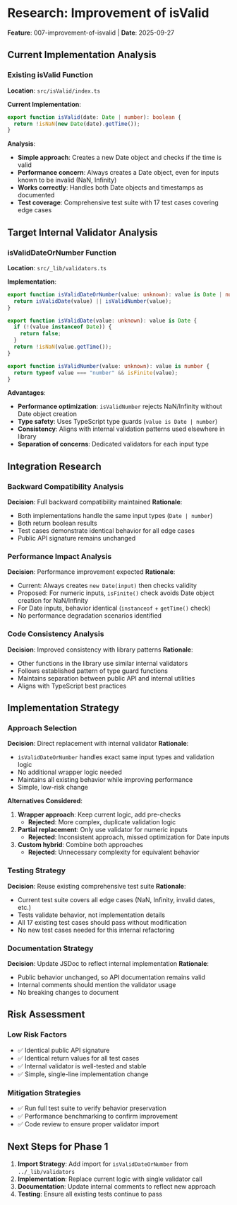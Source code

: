 # Research: Improvement of isValid

**Feature**: 007-improvement-of-isvalid | **Date**: 2025-09-27

## Current Implementation Analysis

### Existing isValid Function
**Location**: `src/isValid/index.ts`

**Current Implementation**:
```typescript
export function isValid(date: Date | number): boolean {
  return !isNaN(new Date(date).getTime());
}
```

**Analysis**:
- **Simple approach**: Creates a new Date object and checks if the time is valid
- **Performance concern**: Always creates a Date object, even for inputs known to be invalid (NaN, Infinity)
- **Works correctly**: Handles both Date objects and timestamps as documented
- **Test coverage**: Comprehensive test suite with 17 test cases covering edge cases

## Target Internal Validator Analysis

### isValidDateOrNumber Function
**Location**: `src/_lib/validators.ts`

**Implementation**:
```typescript
export function isValidDateOrNumber(value: unknown): value is Date | number {
  return isValidDate(value) || isValidNumber(value);
}

export function isValidDate(value: unknown): value is Date {
  if (!(value instanceof Date)) {
    return false;
  }
  return !isNaN(value.getTime());
}

export function isValidNumber(value: unknown): value is number {
  return typeof value === "number" && isFinite(value);
}
```

**Advantages**:
- **Performance optimization**: `isValidNumber` rejects NaN/Infinity without Date object creation
- **Type safety**: Uses TypeScript type guards (`value is Date | number`)
- **Consistency**: Aligns with internal validation patterns used elsewhere in library
- **Separation of concerns**: Dedicated validators for each input type

## Integration Research

### Backward Compatibility Analysis
**Decision**: Full backward compatibility maintained
**Rationale**:
- Both implementations handle the same input types (`Date | number`)
- Both return boolean results
- Test cases demonstrate identical behavior for all edge cases
- Public API signature remains unchanged

### Performance Impact Analysis
**Decision**: Performance improvement expected
**Rationale**:
- Current: Always creates `new Date(input)` then checks validity
- Proposed: For numeric inputs, `isFinite()` check avoids Date object creation for NaN/Infinity
- For Date inputs, behavior identical (`instanceof` + `getTime()` check)
- No performance degradation scenarios identified

### Code Consistency Analysis
**Decision**: Improved consistency with library patterns
**Rationale**:
- Other functions in the library use similar internal validators
- Follows established pattern of type guard functions
- Maintains separation between public API and internal utilities
- Aligns with TypeScript best practices

## Implementation Strategy

### Approach Selection
**Decision**: Direct replacement with internal validator
**Rationale**:
- `isValidDateOrNumber` handles exact same input types and validation logic
- No additional wrapper logic needed
- Maintains all existing behavior while improving performance
- Simple, low-risk change

**Alternatives Considered**:
1. **Wrapper approach**: Keep current logic, add pre-checks
   - **Rejected**: More complex, duplicate validation logic
2. **Partial replacement**: Only use validator for numeric inputs
   - **Rejected**: Inconsistent approach, missed optimization for Date inputs
3. **Custom hybrid**: Combine both approaches
   - **Rejected**: Unnecessary complexity for equivalent behavior

### Testing Strategy
**Decision**: Reuse existing comprehensive test suite
**Rationale**:
- Current test suite covers all edge cases (NaN, Infinity, invalid dates, etc.)
- Tests validate behavior, not implementation details
- All 17 existing test cases should pass without modification
- No new test cases needed for this internal refactoring

### Documentation Strategy
**Decision**: Update JSDoc to reflect internal implementation
**Rationale**:
- Public behavior unchanged, so API documentation remains valid
- Internal comments should mention the validator usage
- No breaking changes to document

## Risk Assessment

### Low Risk Factors
- ✅ Identical public API signature
- ✅ Identical return values for all test cases
- ✅ Internal validator is well-tested and stable
- ✅ Simple, single-line implementation change

### Mitigation Strategies
- ✅ Run full test suite to verify behavior preservation
- ✅ Performance benchmarking to confirm improvement
- ✅ Code review to ensure proper validator import

## Next Steps for Phase 1

1. **Import Strategy**: Add import for `isValidDateOrNumber` from `../_lib/validators`
2. **Implementation**: Replace current logic with single validator call
3. **Documentation**: Update internal comments to reflect new approach
4. **Testing**: Ensure all existing tests continue to pass